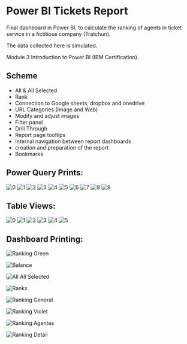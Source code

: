 <h1>Power BI Tickets Report</h1>

<p>Final dashboard in Power BI, to calculate the ranking of agents in ticket service in a fictitious company (Tratchun).</p>
<p>The data collected here is simulated.</p>
<p>Module 3 Introduction to Power BI (IBM Certification).</p>
 
 <h2>Scheme</h2>
<ul>
  <li>All & All Selected</li>
  <li>Rank</li>
  <li>Connection to Google sheets, dropbox and onedrive</li>
  <li>URL Categories (Image and Web)</li>
  <li>Modify and adjust images</li>
  <li>Filter panel</li>
  <li>Drill Through</li>
  <li>Report page tooltips</li>
  <li>Internal navigation between report dashboards</li>
  <li>creation and preparation of the report</li>
  <li>Bookmarks</li>
</ul>

<h2>Power Query Prints:</h2>

![0](https://github.com/sandraldr27/powerBi_TicketsReport/assets/116546588/f9e33dd6-61f3-432d-bcaa-905dc83aab53)
![1](https://github.com/sandraldr27/powerBi_TicketsReport/assets/116546588/5cdbdeac-1145-4a36-95db-b7cfc357b08b)
![2](https://github.com/sandraldr27/powerBi_TicketsReport/assets/116546588/465d378c-d588-44cf-aaf4-f61ac800795c)
![3](https://github.com/sandraldr27/powerBi_TicketsReport/assets/116546588/957b0fd1-8fc1-4196-97e0-2e0b6cb9534e)
![4](https://github.com/sandraldr27/powerBi_TicketsReport/assets/116546588/c0fdd314-d69d-4fc0-94d0-da686e2b590b)
![5](https://github.com/sandraldr27/powerBi_TicketsReport/assets/116546588/c46d4465-3a79-437c-832f-d61814d71b19)
![6](https://github.com/sandraldr27/powerBi_TicketsReport/assets/116546588/cf9b7ca8-afcc-4dc3-b8a5-97a79ce4a7a7)
![7](https://github.com/sandraldr27/powerBi_TicketsReport/assets/116546588/85d44361-8be2-4ee7-a641-76ac9db0ce5d)
![8](https://github.com/sandraldr27/powerBi_TicketsReport/assets/116546588/060d9368-ac4f-45d8-8461-6301261e0f24)
![9](https://github.com/sandraldr27/powerBi_TicketsReport/assets/116546588/11a33270-3e5b-4b65-8fe7-71c634069285)


<h2>Table Views:</h2>

![0](https://github.com/sandraldr27/powerBi_TicketsReport/assets/116546588/ce0e44c7-4be9-4ddf-b83b-42ae9ea48e04)
![1](https://github.com/sandraldr27/powerBi_TicketsReport/assets/116546588/4f0ba934-7d6a-4fc9-b295-66efc19cb0a4)
![2](https://github.com/sandraldr27/powerBi_TicketsReport/assets/116546588/50d90499-f832-4f8d-951b-9dd25192888a)
![3](https://github.com/sandraldr27/powerBi_TicketsReport/assets/116546588/30e45a9e-8179-45d3-a2c9-44edfb2c28db)
![4](https://github.com/sandraldr27/powerBi_TicketsReport/assets/116546588/c649416c-a393-4a34-9175-8030347f259d)
![5](https://github.com/sandraldr27/powerBi_TicketsReport/assets/116546588/dc0cf1b4-1903-4073-bf72-38734b9e3b7d)


<h2>Dashboard Printing:</h2>

![Ranking Green](https://github.com/sandraldr27/powerBi_TicketsReport/assets/116546588/7e6522f7-6217-4028-bfc9-962df79e23b6)

![Balance](https://github.com/sandraldr27/powerBi_TicketsReport/assets/116546588/6ba0343f-e320-4ee6-9a5c-6014b5180e12)

![All   All Selected](https://github.com/sandraldr27/powerBi_TicketsReport/assets/116546588/4ae8ed45-1516-4e98-94f8-ed2edfff84bb)

![Rankx](https://github.com/sandraldr27/powerBi_TicketsReport/assets/116546588/94b5ddf3-419b-494e-9321-509d368f0e2d)

![Ranking General](https://github.com/sandraldr27/powerBi_TicketsReport/assets/116546588/1e40d23c-45e2-4e59-b867-10fb2514ab20)

![Ranking Violet](https://github.com/sandraldr27/powerBi_TicketsReport/assets/116546588/9d180bcf-e75b-4bef-a279-d968148b168f)

![Ranking Agentes](https://github.com/sandraldr27/powerBi_TicketsReport/assets/116546588/72a76d90-461f-44a8-9ffc-c144a9ddcdbe)

![Ranking Detail](https://github.com/sandraldr27/powerBi_TicketsReport/assets/116546588/3ff165b5-16b5-4778-979b-8362597f53ac)




